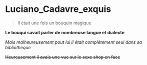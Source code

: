 # Luciano_Cadavre_exquis
>Il était une fois un bouquin magique

**Le bouqui savait parler de nombreuse langue et dialecte**

_Mais malheureusement pout lui il était complétement seul dans sa bibliothèque_

~~Heureusement il avais une vue sur le sexe shop en face~~
